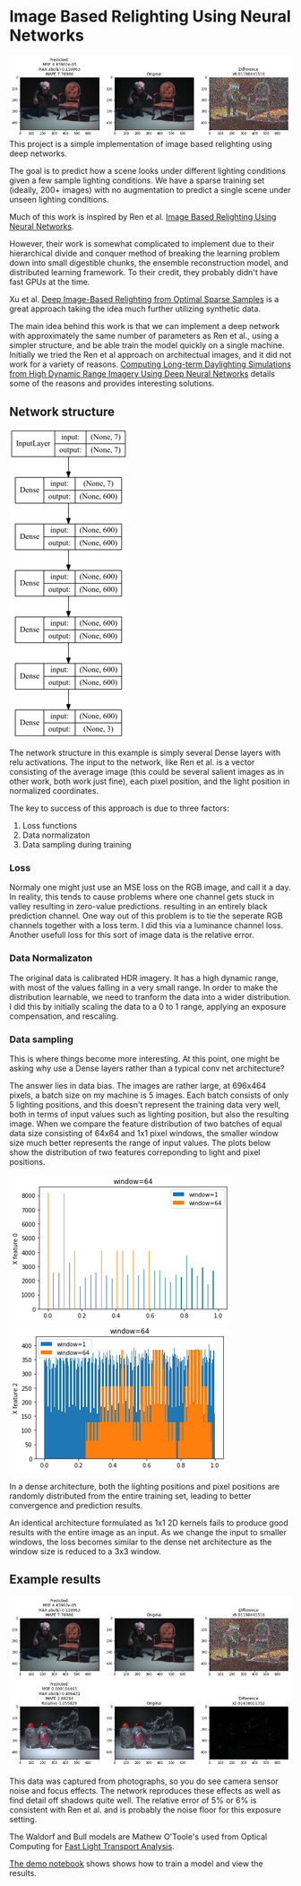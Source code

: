 # Image Based Relighting Using Neural Networks
<img style="float: center;" src=./documents/waldorf_example.png>
This project is a simple implementation of image based relighting using deep networks.

The goal is to predict how a scene looks under different lighting conditions given a few sample lighting conditions.  We have a sparse training set (ideally, 200+ images) with no augmentation to predict a single scene under unseen lighting conditions.

Much of this work is inspired by Ren et al. [Image Based Relighting Using Neural Networks](https://www.microsoft.com/en-us/research/video/image-based-relighting-using-neural-networks-2/).

However, their work is somewhat complicated to implement due to their hierarchical divide and conquer method of breaking the learning problem down into small digestible chunks, the ensemble reconstruction model, and distributed learning framework.  To their credit, they probably didn't have fast GPUs at the time.

Xu et al. [Deep Image-Based Relighting from Optimal Sparse Samples](https://dl.acm.org/citation.cfm?doid=3197517.3201313) is a great approach taking the idea much further utilizing synthetic data.


The main idea behind this work is that we can implement a deep network with approximately the same number of parameters as Ren et al., using a simpler structure, and be able train the model quickly on a single machine.  Initially we tried the Ren et al approach on architectual images, and it did not work for a variety of reasons.  [Computing Long-term Daylighting Simulations from High Dynamic Range Imagery Using Deep Neural Networks](https://www.ashrae.org/File%20Library/Conferences/Specialty%20Conferences/2018%20Building%20Performance%20Analysis%20Conference%20and%20SimBuild/Papers/C018.pdf) details some of the reasons and provides interesting solutions.

## Network structure
<img style="float: center;" src=./documents/network_structure.png>

The network structure in this example is simply several Dense layers with relu activations.  The input to the network, like Ren et al. is a vector consisting of the average image (this could be several salient images as in other work, both work just fine), each pixel position, and the light position in normalized coordinates.

The key to success of this approach is due to three factors: 
1. Loss functions
2. Data normalizaton
3. Data sampling during training  

### Loss
Normaly one might just use an MSE loss on the RGB image, and call it a day.  In reality, this tends to cause problems where one channel gets stuck in valley resulting in zero-value predictions. resulting in an entirely black prediction channel.  One way out of this problem is to tie the seperate RGB channels together with a loss term.  I did this via a luminance channel loss. Another usefull loss for this sort of image data is the relative error.   

### Data Normalizaton
The original data is calibrated HDR imagery. It has a high dynamic range, with most of the values falling in a very small range.  In order to make the distribution learnable, we need to tranform the data into a wider distribution.  I did this by initially scaling the data to a 0 to 1 range, applying an exposure compensation, and rescaling.

### Data sampling
This is where things become more interesting. At this point, one might be asking why use a Dense layers rather than a typical conv net architecture?

 The answer lies in data bias.  The images are rather large, at 696x464 pixels, a batch size on my machine is 5 images.  Each batch consists of only 5 lighting positions, and this doesn't represent the training data very well, both in terms of input values such as lighting position, but also the resulting image.  When we compare the feature distribution of two batches of equal data size consisting of 64x64 and 1x1 pixel windows, the smaller window size much better represents the range of input values.  The plots below show the distribution of two features correponding to light and pixel positions.

<img style="float: center;" src=./documents/features_0_per_batch.png>
<img style="float: center;" src=./documents/features_2_per_batch.png>


In a dense architecture, both the lighting positions and pixel positions are randomly distributed from the entire training set, leading to better convergence and prediction results.

An identical architecture formulated as 1x1 2D kernels fails to produce good results with the entire image as an input.  As we change the input to smaller windows, the loss becomes similar to the dense net architecture as the window size is reduced to a 3x3 window.  




## Example results

<img style="float: center;" src=./documents/waldorf_example.png>

<img style="float: center;" src=./documents/bull_example.png>

This data was captured from photographs, so you do see camera sensor noise and focus effects.  The network reproduces these effects as well as find detail off shadows quite well.  The relative error of 5% or 6% is consistent with Ren et al. and is probably the noise floor for this exposure setting.

The Waldorf and Bull models are Mathew O'Toole's used from Optical Computing for [Fast Light Transport Analysis](http://www.cs.cmu.edu/~motoole2/opticalcomputing.html).

[The demo notebook](demo.ipynb") shows shows how to train a model and view the results.
